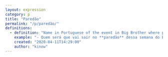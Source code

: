 ```yaml
---
layout: expression
category: p
title: "Paredão"
permalink: "/p/paredão/"
definitions:
  - definition: "Name in Portuguese of the event in Big Brother where people get to choose someone for eviction."
    example: "- Quem será que vai sair no **paredão** dessa semana do BBB?"
    created: "2020-04-11T14:29:00"
    author: "kinow"
---
```


